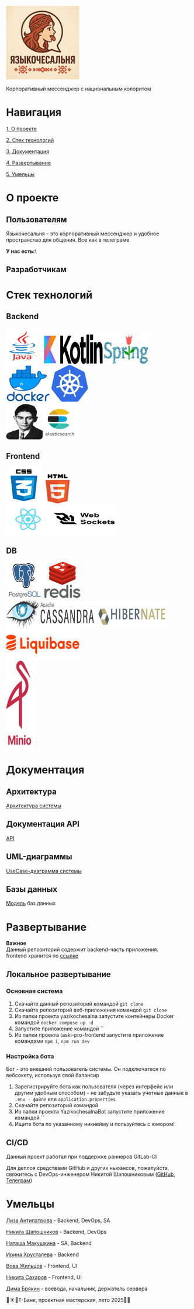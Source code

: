 <img alt="logo.png" height="200" src="https://github.com/Nathalie-mac/yazikochesalna/blob/main/docs/pics%2Fmain.jpg" width="200" float="middle"/>

Корпоративный мессенджер с национальным колоритом

# Навигация

[1. О проекте](#description)

[2. Стек технологий](#stack)

[3. Документация](#docs)

[4. Развертывание](#deploy)

[5. Умельцы](#team)

<a name="description"/>

# О проекте

## Пользователям

Языкочесальня - это корпоративный мессенджер и удобное пространство для общения. Все как в телеграме

**У нас есть:**\

## Разработчикам



<a name="stack"/>

# Стек технологий

## Backend
<img alt="java.jpg" height="100" src="https://github.com/Nathalie-mac/yazikochesalna/blob/main/docs/pics%2Fjava.png" width="100"/>
<img alt="kotlin.jpg" height="80" src="https://github.com/Nathalie-mac/yazikochesalna/blob/main/docs/pics%2Fkotlin.png" width="160"/>
<img alt="spring.png" height="80" src="https://github.com/Nathalie-mac/yazikochesalna/blob/main/docs/pics%2Fspring.png" width="120"/><br>
<img alt="docker.png" height="100" src="https://github.com/Nathalie-mac/yazikochesalna/blob/main/docs/pics%2Fdocker.png" width="120"/>
<img alt="k8s.png" height="100" src="https://github.com/Nathalie-mac/yazikochesalna/blob/main/docs/pics%2Fk8s.png" width="100"/><br>
<img alt="kafka.jpg" height="100" src="https://github.com/Nathalie-mac/yazikochesalna/blob/main/docs/pics%2Fkafka.png" width="100"/>
<img alt="elastic.png" height="100" src="https://github.com/Nathalie-mac/yazikochesalna/blob/main/docs/pics%2Felastic.png" width="100"/><br>

## Frontend
<img alt="css.jpg" height="100" src="https://github.com/Nathalie-mac/yazikochesalna/blob/main/docs/pics%2Fcss.png" width="100"/>
<img alt="hyml.jpg" height="80" src="https://github.com/Nathalie-mac/yazikochesalna/blob/main/docs/pics%2Fhyml.png" width="70"/><br>
<img alt="react.png" height="80" src="https://github.com/Nathalie-mac/yazikochesalna/blob/main/docs/pics%2Freact.png" width="120"/>
<img alt="websockets.png" height="80" src="https://github.com/Nathalie-mac/yazikochesalna/blob/main/docs/pics%2Fwebsockets.png" width="180"/><br>

## DB
<img alt="postgres.jpg" height="100" src="https://github.com/Nathalie-mac/yazikochesalna/blob/main/docs/pics%2Fpostgres.png" width="100"/>
<img alt="redis.jpg" height="100" src="https://github.com/Nathalie-mac/yazikochesalna/blob/main/docs/pics%2Fredis.png" width="100"/><br>
<img alt="cassandra.png" height="80" src="https://github.com/Nathalie-mac/yazikochesalna/blob/main/docs/pics%2Fcassandra.png" width="240"/>
<img alt="hisernate.png" height="80" src="https://github.com/Nathalie-mac/yazikochesalna/blob/main/docs/pics%2Fhisernate.png" width="200"/>
<img alt="liquibase.jpg" height="80" src="https://github.com/Nathalie-mac/yazikochesalna/blob/main/docs/pics%2Fliquibase.png" width="200"/><br>
<img alt="minio.png" height="240" src="https://github.com/Nathalie-mac/yazikochesalna/blob/main/docs/pics%2Fminio.png" width="80"/><br>


<a name = "docs"/>

# Документация


## Архитектура
[Архитектура системы]()

## Документация API

[АPI]()

## UML-диаграммы 

[UseCase-диаграмма системы]()

## Базы данных

[Модель]() баз данных

<a name = "deploy"/>

# Развертывание

**Важное**\
Данный репозиторий содержит backend-часть приложения.\
frontend хранится по [ссылке]()

## Локальное развертывание
### Основная система
1. Скачайте данный репозиторий командой `git clone `
2. Скачайте репозиторий веб-приложения командой `git clone `
3. Из папки проекта yazikochesalna запустите контейнеры Docker командой `docker compose up -d`
4. Запустите приложение командой ``
5. Из папки проекта taski-pro-frontend запустите приложение командами `npm i`, `npm run dev`


### Настройка бота
Бот - это внешний пользователь системы. Он подключатеся по вебсокету, используя свой балансир
1. Зарегистрируйте бота как пользователя (через интерфейс или другим удобным способом)
\- не забудьте указать учетные данные в `.env - файле` или `application.properties`
2. Скачайте репозиторий командой 
2. Из папки проекта YazikochesalnaBot запустите приложение командой ``
3. Ищите бота по указанному никнейму и пользуйтесь с юмором!
<a name = "team"/>

## CI/CD
Данный проект работал при поддержке раннеров GitLab-CI

Для деплоя средствами GitHub и других ньюансов, пожалуйста, свяжитесь с DevOps-инженером 
Никитой Шапошниковым ([GitHub](https://github.com/Nikita22007), [Телеграм](https://t.me/Nikita22007))
 
# Умельцы

[Лиза Антипатрова](https://github.com/LizaAntipatrova) - Backend, DevOps, SA

[Никита Шапошников](https://github.com/Nikita22007) - Backend, DevOps

[Наташа Макушкина](https://github.com/Nathalie-mac) - SA, Backend

[Ирина Хрусталева](https://github.com/rubberPlant256) - Backend

[Вова Жильцов](https://github.com/Vladimirzhil) - Frontend, UI

[Никита Сахаров](https://github.com/NikitaSah18) - Frontend, UI


[Дима Брякин](https://github.com/razondark) - воевода, начальник, держатель сервера

💛☀️🌴Т-Банк, проектная мастерская, лето 2025🧋💛
